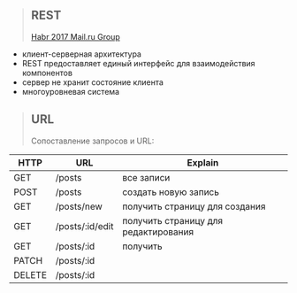 >## REST
>[Habr 2017 Mail.ru Group](https://habr.com/en/company/mailru/blog/345184/#comments)
- клиент-серверная архитектура
- REST предоставляет единый интерфейс для взаимодействия компонентов
- сервер не хранит состояние клиента
- многоуровневая система
>## URL
>Сопоставление запросов и URL:
>
|HTTP|URL|Explain|
|--|--|--|
|GET|/posts|все записи|
|POST|/posts|создать новую запись|
|GET|/posts/new|получить страницу для создания|
|GET|/posts/:id/edit|получить страницу для редактирования|
|GET|/posts/:id|получить|
|PATCH|/posts/:id||
|DELETE|/posts/:id||
<!--stackedit_data:
eyJoaXN0b3J5IjpbMjEzMzUyNDc2NCwtNzk3MzE1NzM0XX0=
-->